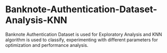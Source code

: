 # Banknote-Authentication-Dataset-Analysis-KNN
Banknote Authentication Dataset is used for Exploratory Analysis and KNN algorithm is used to classify, experimenting with different parameters for optimization and performance analysis.

